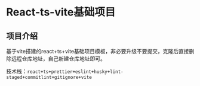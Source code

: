 # React-ts-vite基础项目

## 项目介绍

基于vite搭建的react+ts+vite基础项目模板，非必要升级不要提交，克隆后直接删除远程仓库地址，自己新建仓库地址即可。

技术栈：`react+ts+prettier+eslint+husky+lint-staged+commitlint+gitignore+vite`
